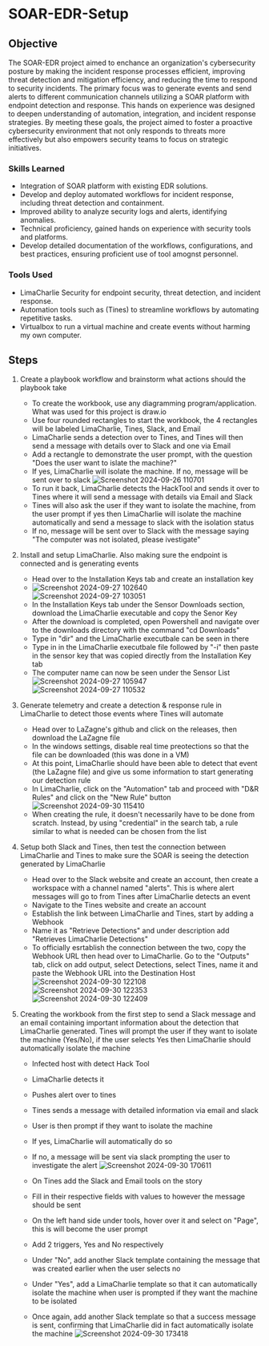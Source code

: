 # SOAR-EDR-Setup

## Objective

The SOAR-EDR project aimed to enchance an organization's cybersecurity posture by making the incident response processes efficient, improving threat detection and mitigation efficiency, and reducing the time to respond to security incidents. The primary focus was to generate events and send alerts to different communication channels utilizing a SOAR platform with endpoint detection and response. This hands on experience was designed to deepen understanding of automation, integration, and incident response strategies. By meeting these goals, the project aimed to foster a proactive cybersecurity environment that not only responds to threats more effectively but also empowers security teams to focus on strategic initiatives. 

### Skills Learned

- Integration of SOAR platform with existing EDR solutions.
- Develop and deploy automated workflows for incident response, including threat detection and containment.
- Improved ability to analyze security logs and alerts, identifying anomalies.
- Technical proficiency, gained hands on experience with security tools and platforms.
- Develop detailed documentation of the workflows, configurations, and best practices, ensuring proficient use of tool amognst personnel.

### Tools Used

- LimaCharlie Security for endpoint security, threat detection, and incident response.
- Automation tools such as (Tines) to streamline workflows by automating repetitive tasks.
- Virtualbox to run a virtual machine and create events without harming my own computer.

## Steps
1. Create a playbook workflow and brainstorm what actions should the playbook take
   - To create the workbook, use any diagramming program/application. What was used for this project is draw.io
   - Use four rounded rectangles to start the workbook, the 4 rectangles will be labeled LimaCharlie, Tines, Slack, and Email
   - LimaCharlie sends a detection over to Tines, and Tines will then send a message with details over to Slack and one via Email
   - Add a rectangle to demonstrate the user prompt, with the question "Does the user want to islate the machine?"
   - If yes, LimaCharlie will isolate the machine. If no, message will be sent over to slack
![Screenshot 2024-09-26 110701](https://github.com/user-attachments/assets/e5678eb4-6531-41e0-a75a-21da582b21bb)
   - To run it back, LimaCharlie detects the HackTool and sends it over to Tines where it will send a message with details via Email and Slack
   - Tines will also ask the user if they want to isolate the machine, from the user prompt if yes then LimaCharlie will isolate the machine automatically and send a message to slack with the isolation status
   - If no, message will be sent over to Slack with the message saying "The computer was not isolated, please ivestigate"

2. Install and setup LimaCharlie. Also making sure the endpoint is connected and is generating events
   - Head over to the Installation Keys tab and create an installation key
   - ![Screenshot 2024-09-27 102640](https://github.com/user-attachments/assets/98c2582b-d262-44cf-a379-39feaf46784c) ![Screenshot 2024-09-27 103051](https://github.com/user-attachments/assets/cf4e51c7-9ae2-4e09-867c-2ff2412c702e)
   - In the Installation Keys tab under the Sensor Downloads section, download the LimaCharlie executable and copy the Senor Key
   - After the download is completed, open Powershell and navigate over to the downloads directory with the command "cd Downloads"
   - Type in "dir" and the LimaCharlie executbale can be seen in there
   - Type in in the LimaCharlie executbale file followed by "-i" then paste in the sensor key that was copied directly from the Installation Key tab
   - The computer name can now be seen under the Sensor List ![Screenshot 2024-09-27 105947](https://github.com/user-attachments/assets/ee987867-387c-46c2-9e67-c9d5c8e6db54) ![Screenshot 2024-09-27 110532](https://github.com/user-attachments/assets/f765058d-f43b-4547-9e4b-1384e9f9949c)
  
3. Generate telemetry and create a detection & response rule in LimaCharlie to detect those events where Tines will automate
   - Head over to LaZagne's github and click on the releases, then download the LaZagne file
   - In the windows settings, disable real time preotections so that the file can be downloaded (this was done in a VM)
   - At this point, LimaCharlie should have been able to detect that event (the LaZagne file) and give us some information to start generating our detection rule
   - In LimaCharlie, click on the "Automation" tab and proceed with "D&R Rules" and click on the "New Rule" button ![Screenshot 2024-09-30 115410](https://github.com/user-attachments/assets/3350a6d0-6ed0-4cd0-a695-b8875f887dd8)
   - When creating the rule, it doesn't necessarily have to be done from scratch. Instead, by using "credential" in the search tab, a rule similar to what is needed can be chosen from the list
  
4. Setup both Slack and Tines, then test the connection between LimaCharlie and Tines to make sure the SOAR is seeing the detection generated by LimaCharlie
   - Head over to the Slack website and create an account, then create a workspace with a channel named "alerts". This is where alert messages will go to from Tines after LimaCharlie detects an event
   - Navigate to the Tines website and create an account
   - Establish the link between LimaCharlie and Tines, start by adding a Webhook
   - Name it as "Retrieve Detections" and under description add "Retrieves LimaCharlie Detections"
   - To officially esrtablish the connection between the two, copy the Webhook URL then head over to LimaCharlie. Go to the "Outputs" tab, click on add output, select Detections, select Tines, name it and paste the Webhook URL into the Destination Host  ![Screenshot 2024-09-30 122108](https://github.com/user-attachments/assets/7d0e99af-ccf5-4726-bc39-7b0d0b7d029e) ![Screenshot 2024-09-30 122353](https://github.com/user-attachments/assets/1cdaa672-7639-48f0-9b0f-3bccb2f7df15) ![Screenshot 2024-09-30 122409](https://github.com/user-attachments/assets/31e1529a-ce05-46f1-abc2-102f19a9fe96)
  
5. Creating the workbook from the first step to send a Slack message and an email containing important information about the detection that LimaCharlie generated. Tines will prompt the user if they want to isolate the machine (Yes/No), if the user selects Yes then LimaCharlie should automatically isolate the machine
   - Infected host with detect Hack Tool
   - LimaCharlie detects it
   - Pushes alert over to tines
   - Tines sends a message with detailed information via email and slack
   - User is then prompt if they want to isolate the machine
   - If yes, LimaCharlie will automatically do so
   - If no, a message will be sent via slack prompting the user to investigate the alert ![Screenshot 2024-09-30 170611](https://github.com/user-attachments/assets/1d738f8f-2c5b-48df-a1ed-6e450c91fdf7)
  
   - On Tines add the Slack and Email tools on the story
   - Fill in their respective fields with values to however the message should be sent
   - On the left hand side under tools, hover over it and select on "Page", this is will become the user prompt 
   - Add 2 triggers, Yes and No respectively
   - Under "No", add another Slack template containing the message that was created earlier when the user selects no
   - Under "Yes", add a LimaCharlie template so that it can automatically isolate the machine when user is prompted if they want the machine to be isolated
   - Once again, add another Slack template so that a success message is sent, confirming that LimaCharlie did in fact automatically isolate the machine ![Screenshot 2024-09-30 173418](https://github.com/user-attachments/assets/31968296-0854-4552-b032-f0af21d503d8)












